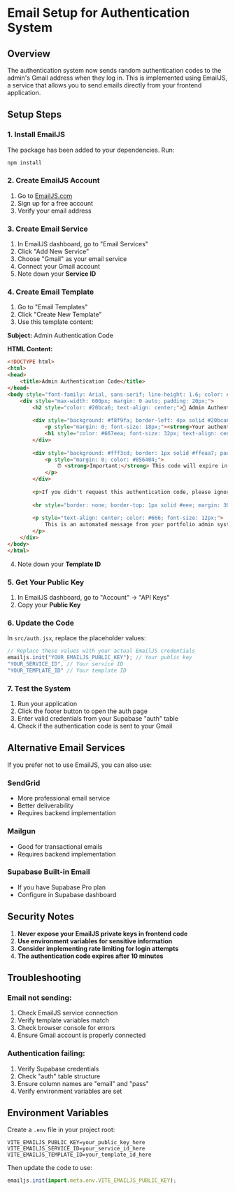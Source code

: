 # Email Setup for Authentication System

## Overview
The authentication system now sends random authentication codes to the admin's Gmail address when they log in. This is implemented using EmailJS, a service that allows you to send emails directly from your frontend application.

## Setup Steps

### 1. Install EmailJS
The package has been added to your dependencies. Run:
```bash
npm install
```

### 2. Create EmailJS Account
1. Go to [EmailJS.com](https://www.emailjs.com/)
2. Sign up for a free account
3. Verify your email address

### 3. Create Email Service
1. In EmailJS dashboard, go to "Email Services"
2. Click "Add New Service"
3. Choose "Gmail" as your email service
4. Connect your Gmail account
5. Note down your **Service ID**

### 4. Create Email Template
1. Go to "Email Templates"
2. Click "Create New Template"
3. Use this template content:

**Subject:** Admin Authentication Code

**HTML Content:**
```html
<!DOCTYPE html>
<html>
<head>
    <title>Admin Authentication Code</title>
</head>
<body style="font-family: Arial, sans-serif; line-height: 1.6; color: #333;">
    <div style="max-width: 600px; margin: 0 auto; padding: 20px;">
        <h2 style="color: #20bca6; text-align: center;">🔐 Admin Authentication Code</h2>
        
        <div style="background: #f8f9fa; border-left: 4px solid #20bca6; padding: 20px; margin: 20px 0; border-radius: 5px;">
            <p style="margin: 0; font-size: 18px;"><strong>Your authentication code is:</strong></p>
            <h1 style="color: #667eea; font-size: 32px; text-align: center; margin: 20px 0; letter-spacing: 5px; font-family: monospace;">{{auth_code}}</h1>
        </div>
        
        <div style="background: #fff3cd; border: 1px solid #ffeaa7; padding: 15px; border-radius: 5px; margin: 20px 0;">
            <p style="margin: 0; color: #856404;">
                ⏰ <strong>Important:</strong> This code will expire in 10 minutes.
            </p>
        </div>
        
        <p>If you didn't request this authentication code, please ignore this email and contact your system administrator immediately.</p>
        
        <hr style="border: none; border-top: 1px solid #eee; margin: 30px 0;">
        
        <p style="text-align: center; color: #666; font-size: 12px;">
            This is an automated message from your portfolio admin system.
        </p>
    </div>
</body>
</html>
```

4. Note down your **Template ID**

### 5. Get Your Public Key
1. In EmailJS dashboard, go to "Account" → "API Keys"
2. Copy your **Public Key**

### 6. Update the Code
In `src/auth.jsx`, replace the placeholder values:

```javascript
// Replace these values with your actual EmailJS credentials
emailjs.init("YOUR_EMAILJS_PUBLIC_KEY"); // Your public key
"YOUR_SERVICE_ID", // Your service ID
"YOUR_TEMPLATE_ID" // Your template ID
```

### 7. Test the System
1. Run your application
2. Click the footer button to open the auth page
3. Enter valid credentials from your Supabase "auth" table
4. Check if the authentication code is sent to your Gmail

## Alternative Email Services

If you prefer not to use EmailJS, you can also use:

### SendGrid
- More professional email service
- Better deliverability
- Requires backend implementation

### Mailgun
- Good for transactional emails
- Requires backend implementation

### Supabase Built-in Email
- If you have Supabase Pro plan
- Configure in Supabase dashboard

## Security Notes

1. **Never expose your EmailJS private keys in frontend code**
2. **Use environment variables for sensitive information**
3. **Consider implementing rate limiting for login attempts**
4. **The authentication code expires after 10 minutes**

## Troubleshooting

### Email not sending:
1. Check EmailJS service connection
2. Verify template variables match
3. Check browser console for errors
4. Ensure Gmail account is properly connected

### Authentication failing:
1. Verify Supabase credentials
2. Check "auth" table structure
3. Ensure column names are "email" and "pass"
4. Verify environment variables are set

## Environment Variables
Create a `.env` file in your project root:
```env
VITE_EMAILJS_PUBLIC_KEY=your_public_key_here
VITE_EMAILJS_SERVICE_ID=your_service_id_here
VITE_EMAILJS_TEMPLATE_ID=your_template_id_here
```

Then update the code to use:
```javascript
emailjs.init(import.meta.env.VITE_EMAILJS_PUBLIC_KEY);
```
